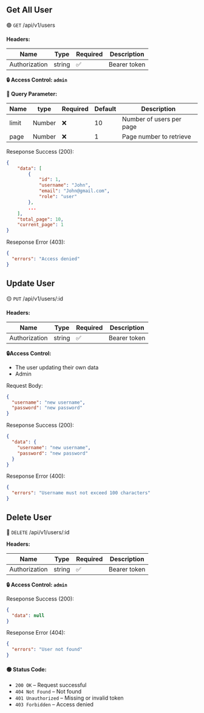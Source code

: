 ## Get All User

🟢 `GET` /api/v1/users

**Headers:**

| Name          | Type   | Required | Description  |
| ------------- | ------ | -------- | ------------ |
| Authorization | string | ✅       | Bearer token |

**🔒 Access Control: `admin`**

**🔎 Query Parameter:**

| Name  | type   | Required | Default | Description              |
| ----- | ------ | -------- | ------- | ------------------------ |
| limit | Number | ❌       | 10      | Number of users per page |
| page  | Number | ❌       | 1       | Page number to retrieve  |

Reseponse Success (200):

```json
{
    "data": [
        {
            "id": 1,
            "username": "John",
            "email": "John@gmail.com",
            "role": "user"
        },
        ...
    ],
    "total_page": 10,
    "current_page": 1
}
```

Reseponse Error (403):

```json
{
  "errors": "Access denied"
}
```

## Update User

🟡 `PUT` /api/v1/users/:id

**Headers:**

| Name          | Type   | Required | Description  |
| ------------- | ------ | -------- | ------------ |
| Authorization | string | ✅       | Bearer token |

**🔒Access Control:**

- The user updating their own data
- Admin

Request Body:

```json
{
  "username": "new username",
  "password": "new password"
}
```

Reseponse Success (200):

```json
{
  "data": {
    "username": "new username",
    "password": "new password"
  }
}
```

Reseponse Error (400):

```json
{
  "errors": "Username must not exceed 100 characters"
}
```

## Delete User

🔴 `DELETE` /api/v1/users/:id

**Headers:**

| Name          | Type   | Required | Description  |
| ------------- | ------ | -------- | ------------ |
| Authorization | string | ✅       | Bearer token |

**🔒 Access Control: `admin`**

Reseponse Success (200):

```json
{
  "data": null
}
```

Reseponse Error (404):

```json
{
  "errors": "User not found"
}
```

#### 🟢 Status Code:

- `200 OK` – Request successful
- `404 Not Found` – Not found
- `401 Unauthorized` – Missing or invalid token
- `403 Forbidden` – Access denied
